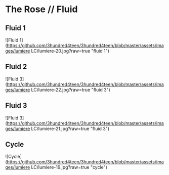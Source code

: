 # The Rose // Fluid

## Fluid 1
![Fluid 1](https://github.com/3hundred4teen/3hundred4teen/blob/master/assets/images/lumiere LC/lumiere-20.jpg?raw=true "fluid 1")

## Fluid 2
![Fluid 3](https://github.com/3hundred4teen/3hundred4teen/blob/master/assets/images/lumiere LC/lumiere-22.jpg?raw=true "fluid 3")

## Fluid 3
![Fluid 3](https://github.com/3hundred4teen/3hundred4teen/blob/master/assets/images/lumiere LC/lumiere-21.jpg?raw=true "fluid 3")

## Cycle
![Cycle](https://github.com/3hundred4teen/3hundred4teen/blob/master/assets/images/lumiere LC/lumiere-19.jpg?raw=true "cycle")
